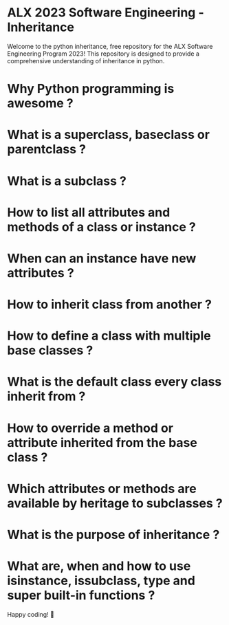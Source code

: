 # ALX 2023 Software Engineering - Inheritance

Welcome to the python inheritance, free repository for the ALX Software Engineering Program 2023! This repository is designed to provide a comprehensive understanding of inheritance in python.

# Why Python programming is awesome ?
# What is a superclass, baseclass or parentclass ?
# What is a subclass ?
# How to list all attributes and methods of a class or instance ?
# When can an instance have new attributes ?
# How to inherit class from another ?
# How to define a class with multiple base classes ?
# What is the default class every class inherit from ?
# How to override a method or attribute inherited from the base class ?
# Which attributes or methods are available by heritage to subclasses ?
# What is the purpose of inheritance ?
# What are, when and how to use isinstance, issubclass, type and super built-in functions ?

Happy coding! 🚀